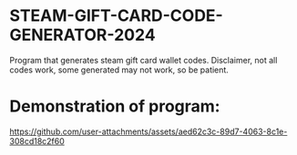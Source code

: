 # STEAM-GIFT-CARD-CODE-GENERATOR-2024
Program that generates steam gift card wallet codes. Disclaimer, not all codes work, some generated may not work, so be patient.

# Demonstration of program:
https://github.com/user-attachments/assets/aed62c3c-89d7-4063-8c1e-308cd18c2f60
